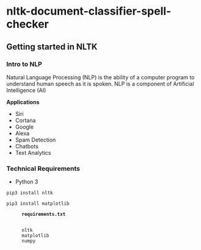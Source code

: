 # nltk-document-classifier-spell-checker

## Getting started in NLTK

### Intro to NLP

Natural Language Processing (NLP) is the ability of a computer program to understand human speech as it is spoken.
NLP is a component of Artificial Intelligence (AI)

**Applications**

- Siri
- Cortana
- Google
- Alexa
- Spam Detection
- Chatbots
- Text Analytics

### Technical Requirements

- Python 3

```
pip3 install nltk
```

```
pip3 install matplotlib
```

<figure><code><b>requirements.txt</b></code><pre overflow: auto;><code>
nltk
matplotlib
numpy
</code></pre></figure>
